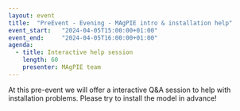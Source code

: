 ```yaml
---
layout: event
title:  "PreEvent - Evening - MAgPIE intro & installation help"
event_start:   "2024-04-05T15:00:00+01:00"
event_end:     "2024-04-05T16:00:00+01:00"
agenda:
  - title: Interactive help session
    length: 60
    presenter: MAgPIE team
---
```


At this pre-event we will offer a interactive Q&A session to help with installation problems. Please try to install the model in advance!
